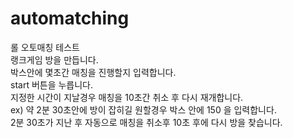 # automatching
롤 오토매칭 테스트<br>
랭크게임 방을 만듭니다.<br>
박스안에 몇초간 매칭을 진행할지 입력합니다.<br>
start 버튼을 누릅니다.<br>
지정한 시간이 지날경우 매칭을 10초간 취소 후 다시 재개합니다.<br>
ex) 약 2분 30초안에 방이 잡히길 원할경우 박스 안에 150 을 입력합니다.<br>
2분 30초가 지난 후 자동으로 매칭을 취소후 10초 후에 다시 방을 찾습니다.<br>
